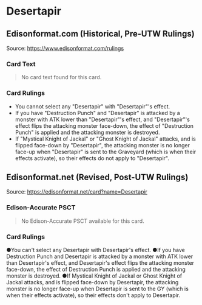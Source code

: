 # Desertapir

## Edisonformat.com (Historical, Pre-UTW Rulings)

Source: https://www.edisonformat.com/rulings

### Card Text

> No card text found for this card.

### Card Rulings

*   You cannot select any "Desertapir" with "Desertapir"'s effect.
*   If you have "Destruction Punch" and "Desertapir" is attacked by a monster with ATK lower than "Desertapir"'s effect, and "Desertapir"'s effect flips the attacking monster face-down, the effect of "Destruction Punch" is applied and the attacking monster is destroyed.
*   If "Mystical Knight of Jackal" or "Ghost Knight of Jackal" attacks, and is flipped face-down by "Desertapir", the attacking monster is no longer face-up when "Desertapir" is sent to the Graveyard (which is when their effects activate), so their effects do not apply to "Desertapir".

## Edisonformat.net (Revised, Post-UTW Rulings)

Source: https://edisonformat.net/card?name=Desertapir

### Edison-Accurate PSCT

> No Edison-Accurate PSCT available for this card.

### Card Rulings

●You can't select any Desertapir with Desertapir's effect.
●If you have Destruction Punch and Desertapir is attacked by a monster with ATK lower than Desertapir's effect, and Desertapir's effect flips the attacking monster face-down, the effect of Destruction Punch is applied and the attacking monster is destroyed.
●If Mystical Knight of Jackal or Ghost Knight of Jackal attacks, and is flipped face-down by Desertapir, the attacking monster is no longer face-up when Desertapir is sent to the GY (which is when their effects activate), so their effects don't apply to Desertapir.
            